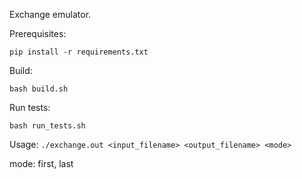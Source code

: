 Exchange emulator.

Prerequisites:
```
pip install -r requirements.txt
```

Build:
```
bash build.sh
```

Run tests:
```
bash run_tests.sh
```


Usage: ```./exchange.out <input_filename> <output_filename> <mode>```

mode: first, last